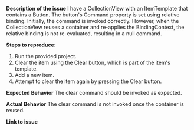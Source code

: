 **Description of the issue**
I have a CollectionView with an ItemTemplate that contains a Button. The button's Command property is set using relative binding. Initially, the command is invoked correctly. However, when the CollectionView reuses a container and re-applies the BindingContext, the relative binding is not re-evaluated, resulting in a null command.

**Steps to reproduce:**
1. Run the provided project.
2. Clear the item using the Clear button, which is part of the item's template.
3. Add a new item.
4. Attempt to clear the item again by pressing the Clear button.

**Expected Behavior**
The clear command should be invoked as expected.

**Actual Behavior**
The clear command is not invoked once the container is reused.

**Link to issue**
